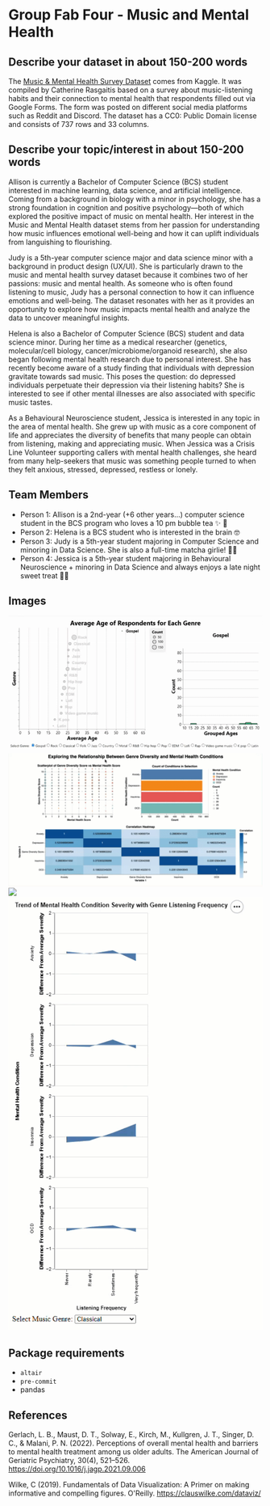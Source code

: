 # Group Fab Four - Music and Mental Health


## Describe your dataset in about 150-200 words

The [Music & Mental Health Survey Dataset](https://www.kaggle.com/datasets/catherinerasgaitis/mxmh-survey-results) comes from Kaggle.
It was compiled by Catherine Rasgaitis based on a survey about music-listening habits and their connection to mental health that respondents filled out via Google Forms.
The form was posted on different social media platforms such as Reddit and Discord.
The dataset has a CC0: Public Domain license and consists of 737 rows and 33 columns.


## Describe your topic/interest in about 150-200 words

Allison is currently a Bachelor of Computer Science (BCS) student interested in machine learning, data science, and artificial intelligence. Coming from a background in biology with a minor in psychology, she has a strong foundation in cognition and positive psychology—both of which explored the positive impact of music on mental health. Her interest in the Music and Mental Health dataset stems from her passion for understanding how music influences emotional well-being and how it can uplift individuals from languishing to flourishing.

Judy is a 5th-year computer science major and data science minor with a background in product design (UX/UI).
She is particularly drawn to the music and mental health survey dataset because it combines two of her passions: music and mental health.
As someone who is often found listening to music, Judy has a personal connection to how it can influence emotions and well-being.
The dataset resonates with her as it provides an opportunity to explore how music impacts mental health and analyze the data to uncover meaningful insights.

Helena is also a Bachelor of Computer Science (BCS) student and data science minor. During her time as a medical researcher (genetics, molecular/cell biology, cancer/microbiome/organoid research), she also began following mental health research due to personal interest. She has recently become aware of a study finding that individuals with depression gravitate towards sad music. This poses the question: do depressed individuals perpetuate their depression via their listening habits? She is interested to see if other mental illnesses are also associated with specific music tastes.

As a Behavioural Neuroscience student, Jessica is interested in any topic in the area of mental health.
She grew up with music as a core component of life and appreciates the diversity of benefits that many people can obtain from listening, making and appreciating music.
When Jessica was a Crisis Line Volunteer supporting callers with mental health challenges,
she heard from many help-seekers that music was something people turned to when they felt anxious, stressed, depressed, restless or lonely.


## Team Members

- Person 1: Allison is a 2nd-year (+6 other years...) computer science student in the BCS program who loves a 10 pm bubble tea :sparkles: :bear:
- Person 2: Helena is a BCS student who is interested in the brain 🤓
- Person 3: Judy is a 5th-year student majoring in Computer Science and minoring in Data Science. She is also a full-time matcha girlie! 🍵💚
- Person 4: Jessica is a 5th-year student majoring in Behavioural Neuroscience + minoring in Data Science and always enjoys a late night sweet treat 🍫🌙

## Images

<img src="images/pm3/allie_viz1.gif" />
<img src="images/pm3/judy_chart1.gif"/>
<img src="images/pm3/jess_vis1.gif" />
<img src="images/pm3/helena_viz1.gif" />

## Package requirements

- `altair`
- `pre-commit`
- pandas

## References

Gerlach, L. B., Maust, D. T., Solway, E., Kirch, M., Kullgren, J. T., Singer, D. C., & Malani, P. N. (2022). Perceptions of overall mental health and barriers to mental health treatment among us older adults. The American Journal of Geriatric Psychiatry, 30(4), 521–526. https://doi.org/10.1016/j.jagp.2021.09.006 

Wilke, C (2019). Fundamentals of Data Visualization: A Primer on making informative and compelling figures. O'Reilly. https://clauswilke.com/dataviz/



